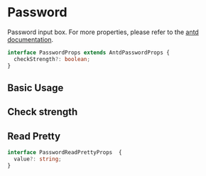 # Password

Password input box. For more properties, please refer to the [antd documentation](https://ant.design/components/input#components-input-demo-password-input).

```ts
interface PasswordProps extends AntdPasswordProps {
  checkStrength?: boolean;
}
```

## Basic Usage

<code src="./demos/new-demos/basic.tsx"></code>

## Check strength

<code src="./demos/new-demos/checkStrength.tsx"></code>

## Read Pretty

```ts
interface PasswordReadPrettyProps  {
  value?: string;
}
```

<code src="./demos/new-demos/read-pretty.tsx"></code>
